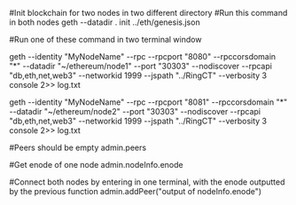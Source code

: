 #Init blockchain for two nodes in two different directory
#Run this command in both nodes
geth --datadir . init ../eth/genesis.json


#Run one of these command in two terminal window

geth --identity "MyNodeName" --rpc --rpcport "8080" --rpccorsdomain "*" --datadir "~/ethereum/node1" --port "30303" --nodiscover --rpcapi "db,eth,net,web3" --networkid 1999 --jspath "../RingCT" --verbosity 3 console 2>> log.txt


geth --identity "MyNodeName" --rpc --rpcport "8081" --rpccorsdomain "*" --datadir "~/ethereum/node2" --port "30303" --nodiscover --rpcapi "db,eth,net,web3" --networkid 1999 --jspath "../RingCT" --verbosity 3 console 2>> log.txt

#Peers should be empty
admin.peers

#Get enode of one node
admin.nodeInfo.enode

#Connect both nodes by entering in one terminal, with the enode outputted by the previous function
admin.addPeer("output of nodeInfo.enode")

